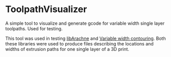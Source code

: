 # ToolpathVisualizer
A simple tool to visualize and generate gcode for variable width single layer toolpaths. Used for testing.

This tool was used in testing [libArachne](https://github.com/Ultimaker/libarachne) and [Variable width contouring](https://github.com/mfx-inria/Variable-width-contouring).
Both these libraries were used to produce files describing the locations and widths of extrusion paths for one single layer of a 3D print. 

